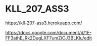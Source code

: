 # KLL_207_ASS3


https://kll-207-ass3.herokuapp.com/

https://docs.google.com/document/d/1E-FF3athE_Rk2DugLXF7umZiCJ3BLKlu/edit

